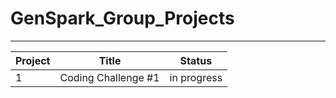 # GenSpark_Group_Projects

---
Project|Title|Status
---|---|---
1 | Coding Challenge #1 | in progress
